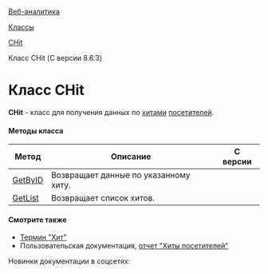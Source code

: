 [Веб-аналитика](/api_help/statistic/index.php)

[Классы](/api_help/statistic/classes/index.php)

[CHit](/api_help/statistic/classes/chit/index.php)

Класс CHit (С версии 8.6.3)

Класс CHit
==========

**CHit** - класс для получения данных по [хитами](/api_help/statistic/terms.php#hit) [посетителей](/api_help/statistic/terms.php#guest).

#### Методы класса

| Метод | Описание | С версии |
| --- | --- | --- |
| [GetByID](/api_help/statistic/classes/chit/getbyid.php) | Возвращает данные по указанному хиту. |  |
| [GetList](/api_help/statistic/classes/chit/getlist.php) | Возвращает список хитов. |  |

#### Смотрите также

* [Термин "Хит"](/api_help/statistic/terms.php#guest)
* Пользовательская документация, [отчет "Хиты посетителей"](http://www.1c-bitrix.ru/user_help/statistic/visitors/hit_list.php)

Новинки документации в соцсетях: